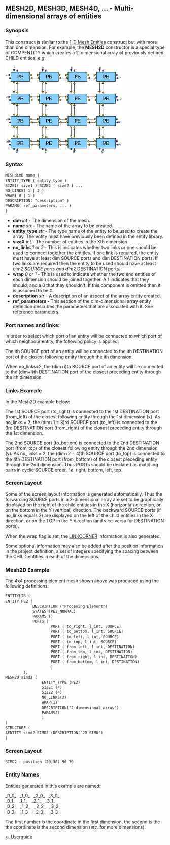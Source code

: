 ## MESH2D, MESH3D, MESH4D, ... - Multi-dimensional arrays of entities

### Synopsis

This construct is similar to the [1-D Mesh Entities](<mesh1.md>) construct but with more than one dimension. For example, the **MESH2D** constructor is a special type of COMPENTITY which creates a 2-dimensional array of previously defined CHILD entities, *e.g.*

![4-PE mesh](images/mesh2-o.gif)

### Syntax
```
MESHdimD name (
ENTITY_TYPE ( entity_type )
SIZE1( size1 ) SIZE2 ( size2 ) ... 
NO_LINKS( 1 | 2 )
WRAP( 0 | 1 )
DESCRIPTION( "description" )
PARAMS( ref_parameters, ... )
)
```

- **dim** *int* - The dimension of the mesh.
- **name** *str* - The name of the array to be created.
- **entity_type** *str* - The type name of the entity to be used to create the array.  The entity must have previously been defined in the entity library.  
- **sizeX** *int* - The number of entities in the Xth dimension.
- **no_links** *1 or 2* - This is indicates whether two links or one should be used to connect together the entities. If one link is required, the entity must have at least dim SOURCE ports and dim DESTINATION ports. If two links are required then the entity to be used should have at least dim*2 SOURCE ports and dim*2 DESTINATION ports.  
- **wrap** *0 or 1* - This is used to indicate whether the two end entities of each dimension should be joined together. A 1 indicates that they should, and a 0 that they shouldn't. If this component is omitted then it is assumed to be 0.
- **description** *str* - A description of an aspect of the array entity created.
- **ref_parameters** - This section of the dim-dimensional array entity definition describes the parameters that are associated with it.  See [reference parameters](<parameters.md>).

### Port names and links:

In order to select which port of an entity will be connected to which port of which neighbour entity, the following policy is applied:

The ith SOURCE port of an entity will be connected to the ith DESTINATION port of the closest following entity through the ith dimension.

When no\_links=2, the (dim+i)th SOURCE port of an entity will be connected to the (dim+i)th DESTINATION port of the closest preceding entity through the ith dimension.

### Links Example
 
In the Mesh2D example below:  

The 1st SOURCE port (to\_right) is connected to the 1st DESTINATION port (from\_left) of the closest following entity through the 1st dimension (x). As no_links = 2, the (dim+1 = 3)rd SOURCE port (to\_left) is connected to the 3rd DESTINATION port (from\_right) of the closest preceding entity through the 1st dimension.  

The 2nd SOURCE port (to\_bottom) is connected to the 2nd DESTINATION port (from\_top) of the closest following entity through the 2nd dimension (y). As no\_links = 2, the (dim+2 = 4)th SOURCE port (to\_top) is connected to the 4th DESTINATION port (from\_bottom) of the closest preceding entity through the 2nd dimension. Thus PORTs should be declared as matching pairs in cyclic SOURCE order, *i.e.* right, bottom, left, top.

### Screen Layout

Some of the screen layout information is generated automatically. Thus the forwarding SOURCE ports in a 2-dimensional array are set to be graphically displayed on the right of the child entities in the X (horizontal) direction, or on the bottom in the Y (vertical) direction.  The backward SOURCE ports (if no\_links equals 2) are displayed on the left of the child entities in the X direction, or on the TOP in the Y direction (and vice-versa for DESTINATION ports).

When the wrap flag is set, the [LINKCORNER](<corners.md>) information is also generated.

Some optional information may also be added after the position information in the project definition, a set of integers specifying the spacing between the CHILD entities in each of the dimensions.

### Mesh2D Example

The 4x4 processing element mesh shown above was produced using the following definitions:

```
ENTITYLIB (
ENTITY PE2 ( 
			DESCRIPTION ("Procesing Element")
			STATES (PE2_NORMAL)
			PARAMS ()
 			PORTS (
					PORT ( to_right, l_int, SOURCE)
					PORT ( to_bottom, l_int, SOURCE)
					PORT ( to_left, l_int, SOURCE)
					PORT ( to_top, l_int, SOURCE)
					PORT ( from_left, l_int, DESTINATION)
					PORT ( from_top, l_int, DESTINATION)
					PORT ( from_right, l_int, DESTINATION)
					PORT ( from_bottom, l_int, DESTINATION)
					)
		);
MESH2D simd2 ( 
				ENTITY_TYPE (PE2)
				SIZE1 (4)
				SIZE2 (4)
				NO_LINKS(2)
				WRAP(1)
				DESCRIPTION("2-dimensional array")
				PARAMS()
				)
)
STRUCTURE (
AENTITY simd2 SIMD2 (DESCRIPTION("2D SIMD")
)
```

### Screen Layout

```
SIMD2 : position (20,30) 90 70
```

### Entity Names

Entities generated in this example are named:<p>

\_0\_0_ &nbsp; \_1\_0\_ &nbsp; \_2\_0\_ &nbsp; \_3\_0\_  
\_0\_1\_ &nbsp; \_1\_1\_ &nbsp; \_2\_1\_ &nbsp; \_3\_1\_  
\_0\_2\_ &nbsp; \_1\_2\_ &nbsp; \_2\_2\_ &nbsp; \_3\_2\_  
\_0\_3\_ &nbsp; \_1\_3\_ &nbsp; \_2\_3\_ &nbsp; \_3\_3\_

The first number is the coordinate in the first dimension, the second is the the coordinate is the second dimension (*etc.* for more dimensions).

[<- Userguide](Userguide.md)
